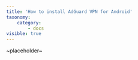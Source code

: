 ```yaml
---
title: 'How to install AdGuard VPN for Android'
taxonomy:
    category:
        - docs
visible: true
---
```


~placeholder~